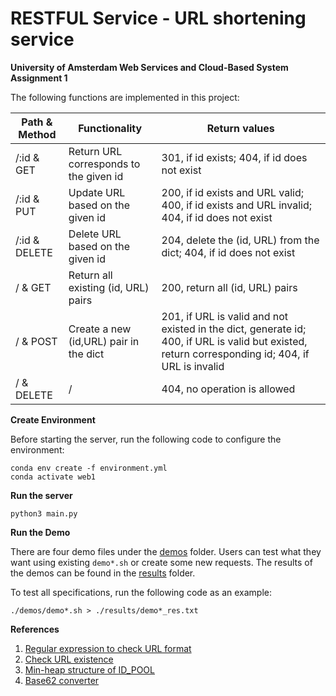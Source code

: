 # RESTFUL Service - URL shortening service

**University of Amsterdam Web Services and Cloud-Based System Assignment 1**

The following functions are implemented in this project:

| Path & Method | Functionality                          | Return values                                                                    |
|---------------|----------------------------------------|----------------------------------------------------------------------------------|
| /:id & GET    | Return URL corresponds to the given id | 301, if id exists; 404, if id does not exist|
| /:id & PUT    | Update URL based on the given id       | 200, if id exists and URL valid; 400, if id exists and URL invalid; 404, if id does not exist| 
| /:id & DELETE | Delete URL based on the given id       | 204, delete the (id, URL) from the dict; 404, if id does not exist|
| / & GET | Return all existing (id, URL) pairs          | 200, return all (id, URL) pairs|
| / & POST | Create a new (id,URL) pair in the dict      | 201, if URL is valid and not existed in the dict, generate id; 400, if URL is valid but existed, return corresponding id; 404, if URL is invalid|
| / & DELETE| /       | 404, no operation is allowed|


**Create Environment**

Before starting the server, run the following code to configure the environment:
```
conda env create -f environment.yml
conda activate web1
```

**Run the server**

 ```
 python3 main.py
 ```


**Run the Demo** 

There are four demo files under the [demos](https://github.com/BerryC-VU/WSCB_Assign1/tree/main/demos) folder. Users can test what they want using existing `demo*.sh` or create some new requests. The results of the demos can be found in the [results](https://github.com/BerryC-VU/WSCB_Assign1/tree/main/results) folder.

To test all specifications, run the following code as an example:
```
./demos/demo*.sh > ./results/demo*_res.txt
```

**References**
1. [Regular expression to check URL format](https://www.makeuseof.com/regular-expressions-validate-url/)  
2. [Check URL existence](https://stackoverflow.com/questions/16778435/python-check-if-website-exists)
3. [Min-heap structure of ID_POOL](https://docs.python.org/3/library/heapq.html)
4. [Base62 converter](https://stackoverflow.com/questions/742013/how-do-i-create-a-url-shortener)
